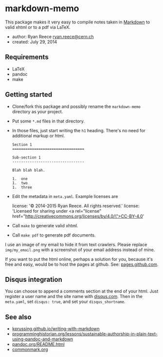 markdown-memo
===========================

This package makes it very easy to compile notes taken in
[Markdown](http://daringfireball.net/projects/markdown/)
to valid xhtml or to a pdf via LaTeX.

-   author:  Ryan Reece <ryan.reece@cern.ch>
-   created: July 29, 2014


Requirements
----------------------------------

-   LaTeX
-   pandoc
-   make


Getting started
----------------------------------

-   Clone/fork this package and possibly rename the `markdown-memo`
    directory as your project.
-   Put some `*.md` files in that directory.
-   In those files, just start writing the `h1` heading.
    There's no need for additional markup or html.

        Section 1
        =================================

        Sub-section 1
        ---------------------------------

        Blah blah blah.

        1.  one
        1.  two
        1.  three

-   Edit the metadata in `meta.yaml`. Example licenses are

    license: '&copy; 2014-2015 Ryan Reece. All rights reserved.'
    license: 'Licensed for sharing under <a rel=\"license\" href=\"http://creativecommons.org/licenses/by/4.0/\">CC-BY-4.0</a>'

-   Call `make` to generate valid xhtml.
-   Call `make pdf` to generate pdf documents.

I use an image of my email to hide it from text crawlers.
Please replace `img/my_email.png` with a screenshot of your
email address instead of mine.

If you want to put the html online, perhaps a solution for you,
because it's free and easy, would be to host the pages at github.
See: [pages.github.com](https://pages.github.com/).


Disqus integration
----------------------------------

You can choose to append a comments section at the end of your html.
Just register a user name and the site name with [disqus.com](disqus.com).
Then in the `meta.yaml`, set `disqus: true`, and set your `disqus_shortname`.


See also
----------------------------------

-   [kprussing.github.io/writing-with-markdown](http://kprussing.github.io/writing-with-markdown/)
-   [programminghistorian.org/lessons/sustainable-authorship-in-plain-text-using-pandoc-and-markdown](http://programminghistorian.org/lessons/sustainable-authorship-in-plain-text-using-pandoc-and-markdown/)
-   [pandoc.org/README.html](http://pandoc.org/README.html)
-   [commonmark.org](http://commonmark.org/)


